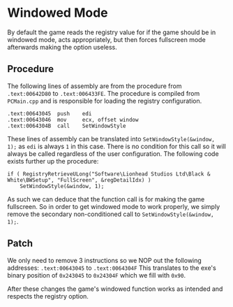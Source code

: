 # Windowed Mode

By default the game reads the registry value for if the game should be in windowed mode,
acts appropriately, but then forces fullscreen mode afterwards making the option useless.

## Procedure

The following lines of assembly are from the procedure from `.text:00642D80` to `.text:006433FE`.
The procedure is compiled from `PCMain.cpp` and is responsible for loading the registry configuration.

```
.text:00643045	push    edi
.text:00643046	mov    	ecx, offset window
.text:0064304B	call	SetWindowStyle
```

These lines of assembly can be translated into `SetWindowStyle(&window, 1);` as `edi` is always `1` in this case.
There is no condition for this call so it will always be called regardless of the user configuration. The following
code exists further up the procedure:

```
if ( RegistryRetrieveULong("Software\Lionhead Studios Ltd\Black & White\BWSetup", "FullScreen", &regDetailIdx) )
	SetWindowStyle(&window, 1);
```

As such we can deduce that the function call is for making the game fullscreen. So in order to get windowed mode to
work properly, we simply remove the secondary non-conditioned call to `SetWindowStyle(&window, 1);`.

## Patch

We only need to remove 3 instructions so we NOP out the following addresses: `.text:00643045` to `.text:0064304F`
This translates to the exe's binary position of `0x243045` to `0x24304F` which we fill with `0x90`.

After these changes the game's windowed function works as intended and respects the registry option.